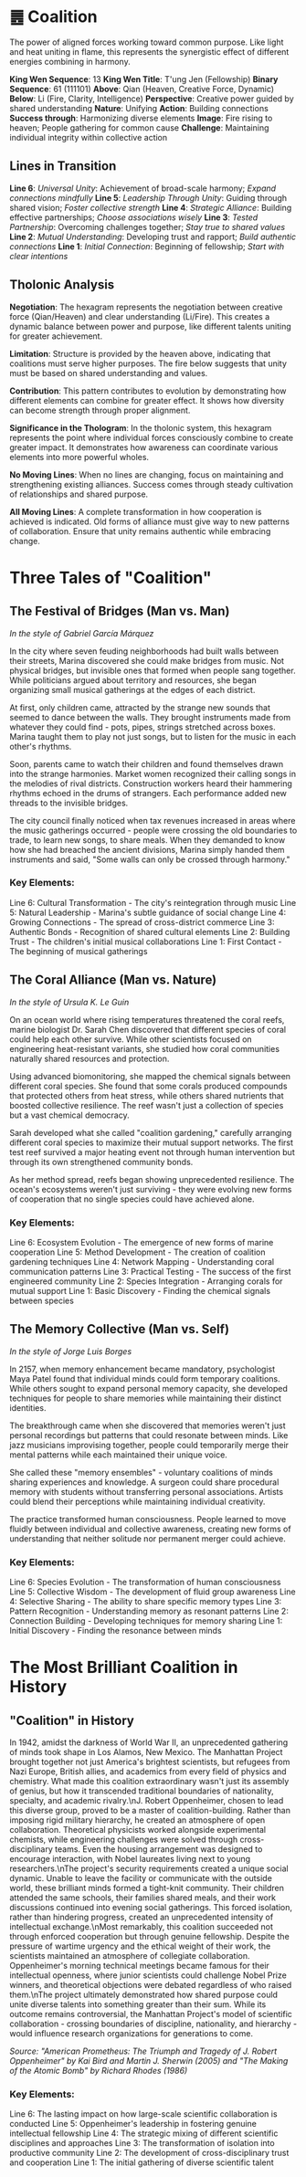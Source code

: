 # ䷌ Coalition

The power of aligned forces working toward common purpose. Like light and heat uniting in flame, this represents the synergistic effect of different energies combining in harmony.


**King Wen Sequence**: 13
**King Wen Title**: T'ung Jen (Fellowship)
**Binary Sequence**: 61 (111101)
**Above**: Qian (Heaven, Creative Force, Dynamic)
**Below**: Li (Fire, Clarity, Intelligence)
**Perspective**: Creative power guided by shared understanding
**Nature**: Unifying
**Action**: Building connections
**Success through**: Harmonizing diverse elements
**Image**: Fire rising to heaven; People gathering for common cause
**Challenge**: Maintaining individual integrity within collective action

## Lines in Transition
**Line 6**: *Universal Unity*: Achievement of broad-scale harmony; *Expand connections mindfully*
**Line 5**: *Leadership Through Unity*: Guiding through shared vision; *Foster collective strength*
**Line 4**: *Strategic Alliance*: Building effective partnerships; *Choose associations wisely*
**Line 3**: *Tested Partnership*: Overcoming challenges together; *Stay true to shared values*
**Line 2**: *Mutual Understanding*: Developing trust and rapport; *Build authentic connections*
**Line 1**: *Initial Connection*: Beginning of fellowship; *Start with clear intentions*

## Tholonic Analysis
**Negotiation**: The hexagram represents the negotiation between creative force (Qian/Heaven) and clear understanding (Li/Fire). This creates a dynamic balance between power and purpose, like different talents uniting for greater achievement.

**Limitation**: Structure is provided by the heaven above, indicating that coalitions must serve higher purposes. The fire below suggests that unity must be based on shared understanding and values.

**Contribution**: This pattern contributes to evolution by demonstrating how different elements can combine for greater effect. It shows how diversity can become strength through proper alignment.

**Significance in the Thologram**: In the tholonic system, this hexagram represents the point where individual forces consciously combine to create greater impact. It demonstrates how awareness can coordinate various elements into more powerful wholes.

**No Moving Lines**: When no lines are changing, focus on maintaining and strengthening existing alliances. Success comes through steady cultivation of relationships and shared purpose.

**All Moving Lines**: A complete transformation in how cooperation is achieved is indicated. Old forms of alliance must give way to new patterns of collaboration. Ensure that unity remains authentic while embracing change.
# Three Tales of "Coalition"

## The Festival of Bridges (Man vs. Man)
*In the style of Gabriel García Márquez*

In the city where seven feuding neighborhoods had built walls between their streets, Marina discovered she could make bridges from music. Not physical bridges, but invisible ones that formed when people sang together. While politicians argued about territory and resources, she began organizing small musical gatherings at the edges of each district.

At first, only children came, attracted by the strange new sounds that seemed to dance between the walls. They brought instruments made from whatever they could find - pots, pipes, strings stretched across boxes. Marina taught them to play not just songs, but to listen for the music in each other's rhythms.

Soon, parents came to watch their children and found themselves drawn into the strange harmonies. Market women recognized their calling songs in the melodies of rival districts. Construction workers heard their hammering rhythms echoed in the drums of strangers. Each performance added new threads to the invisible bridges.

The city council finally noticed when tax revenues increased in areas where the music gatherings occurred - people were crossing the old boundaries to trade, to learn new songs, to share meals. When they demanded to know how she had breached the ancient divisions, Marina simply handed them instruments and said, "Some walls can only be crossed through harmony."

### Key Elements:
Line 6: Cultural Transformation - The city's reintegration through music
Line 5: Natural Leadership - Marina's subtle guidance of social change
Line 4: Growing Connections - The spread of cross-district commerce
Line 3: Authentic Bonds - Recognition of shared cultural elements
Line 2: Building Trust - The children's initial musical collaborations
Line 1: First Contact - The beginning of musical gatherings

## The Coral Alliance (Man vs. Nature)
*In the style of Ursula K. Le Guin*

On an ocean world where rising temperatures threatened the coral reefs, marine biologist Dr. Sarah Chen discovered that different species of coral could help each other survive. While other scientists focused on engineering heat-resistant variants, she studied how coral communities naturally shared resources and protection.

Using advanced biomonitoring, she mapped the chemical signals between different coral species. She found that some corals produced compounds that protected others from heat stress, while others shared nutrients that boosted collective resilience. The reef wasn't just a collection of species but a vast chemical democracy.

Sarah developed what she called "coalition gardening," carefully arranging different coral species to maximize their mutual support networks. The first test reef survived a major heating event not through human intervention but through its own strengthened community bonds.

As her method spread, reefs began showing unprecedented resilience. The ocean's ecosystems weren't just surviving - they were evolving new forms of cooperation that no single species could have achieved alone.

### Key Elements:
Line 6: Ecosystem Evolution - The emergence of new forms of marine cooperation
Line 5: Method Development - The creation of coalition gardening techniques
Line 4: Network Mapping - Understanding coral communication patterns
Line 3: Practical Testing - The success of the first engineered community
Line 2: Species Integration - Arranging corals for mutual support
Line 1: Basic Discovery - Finding the chemical signals between species

## The Memory Collective (Man vs. Self)
*In the style of Jorge Luis Borges*

In 2157, when memory enhancement became mandatory, psychologist Maya Patel found that individual minds could form temporary coalitions. While others sought to expand personal memory capacity, she developed techniques for people to share memories while maintaining their distinct identities.

The breakthrough came when she discovered that memories weren't just personal recordings but patterns that could resonate between minds. Like jazz musicians improvising together, people could temporarily merge their mental patterns while each maintained their unique voice.

She called these "memory ensembles" - voluntary coalitions of minds sharing experiences and knowledge. A surgeon could share procedural memory with students without transferring personal associations. Artists could blend their perceptions while maintaining individual creativity.

The practice transformed human consciousness. People learned to move fluidly between individual and collective awareness, creating new forms of understanding that neither solitude nor permanent merger could achieve.

### Key Elements:
Line 6: Species Evolution - The transformation of human consciousness
Line 5: Collective Wisdom - The development of fluid group awareness
Line 4: Selective Sharing - The ability to share specific memory types
Line 3: Pattern Recognition - Understanding memory as resonant patterns
Line 2: Connection Building - Developing techniques for memory sharing
Line 1: Initial Discovery - Finding the resonance between minds
# The Most Brilliant Coalition in History

## "Coalition" in History

In 1942, amidst the darkness of World War II, an unprecedented gathering of minds took shape in Los Alamos, New Mexico. The Manhattan Project brought together not just America's brightest scientists, but refugees from Nazi Europe, British allies, and academics from every field of physics and chemistry. What made this coalition extraordinary wasn't just its assembly of genius, but how it transcended traditional boundaries of nationality, specialty, and academic rivalry.\nJ. Robert Oppenheimer, chosen to lead this diverse group, proved to be a master of coalition-building. Rather than imposing rigid military hierarchy, he created an atmosphere of open collaboration. Theoretical physicists worked alongside experimental chemists, while engineering challenges were solved through cross-disciplinary teams. Even the housing arrangement was designed to encourage interaction, with Nobel laureates living next to young researchers.\nThe project's security requirements created a unique social dynamic. Unable to leave the facility or communicate with the outside world, these brilliant minds formed a tight-knit community. Their children attended the same schools, their families shared meals, and their work discussions continued into evening social gatherings. This forced isolation, rather than hindering progress, created an unprecedented intensity of intellectual exchange.\nMost remarkably, this coalition succeeded not through enforced cooperation but through genuine fellowship. Despite the pressure of wartime urgency and the ethical weight of their work, the scientists maintained an atmosphere of collegiate collaboration. Oppenheimer's morning technical meetings became famous for their intellectual openness, where junior scientists could challenge Nobel Prize winners, and theoretical objections were debated regardless of who raised them.\nThe project ultimately demonstrated how shared purpose could unite diverse talents into something greater than their sum. While its outcome remains controversial, the Manhattan Project's model of scientific collaboration - crossing boundaries of discipline, nationality, and hierarchy - would influence research organizations for generations to come.

*Source: "American Prometheus: The Triumph and Tragedy of J. Robert Oppenheimer" by Kai Bird and Martin J. Sherwin (2005) and "The Making of the Atomic Bomb" by Richard Rhodes (1986)*

### Key Elements:
Line 6: The lasting impact on how large-scale scientific collaboration is conducted
Line 5: Oppenheimer's leadership in fostering genuine intellectual fellowship
Line 4: The strategic mixing of different scientific disciplines and approaches
Line 3: The transformation of isolation into productive community
Line 2: The development of cross-disciplinary trust and cooperation
Line 1: The initial gathering of diverse scientific talent